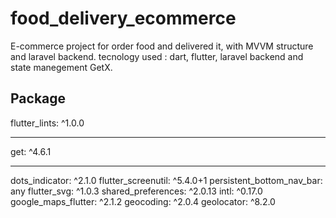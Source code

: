 # food_delivery_ecommerce

E-commerce project for order food and delivered it, with MVVM structure and laravel backend. tecnology used : dart, flutter, laravel backend and state manegement GetX.

## Package

flutter_lints: ^1.0.0 <hr>
get: ^4.6.1<hr>
dots_indicator: ^2.1.0
flutter_screenutil: ^5.4.0+1
persistent_bottom_nav_bar: any
flutter_svg: ^1.0.3
shared_preferences: ^2.0.13
intl: ^0.17.0
google_maps_flutter: ^2.1.2
geocoding: ^2.0.4
geolocator: ^8.2.0



